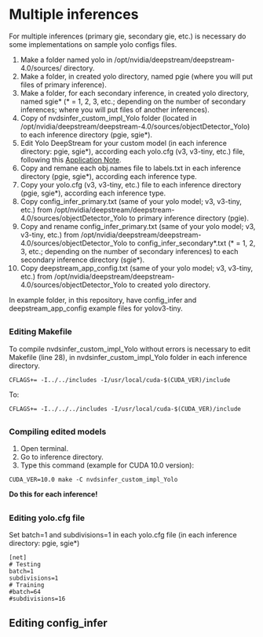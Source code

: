 # Multiple inferences

For multiple inferences (primary gie, secondary gie, etc.) is necessary do some implementations on sample yolo configs files.

1. Make a folder named yolo in /opt/nvidia/deepstream/deepstream-4.0/sources/ directory.
2. Make a folder, in created yolo directory, named pgie (where you will put files of primary inference).
3. Make a folder, for each secondary inference, in created yolo directory, named sgie* (* = 1, 2, 3, etc.; depending on the number of secondary inferences; where you will put files of another inferences).
4. Copy of nvdsinfer_custom_impl_Yolo folder (located in /opt/nvidia/deepstream/deepstream-4.0/sources/objectDetector_Yolo) to each inference directory (pgie, sgie*).
5. Edit Yolo DeepStream for your custom model (in each inference directory: pgie, sgie*), according each yolo.cfg (v3, v3-tiny, etc.) file, following this [Application Note](https://docs.nvidia.com/metropolis/deepstream/4.0/Custom_YOLO_Model_in_the_DeepStream_YOLO_App.pdf).
6. Copy and remane each obj.names file to labels.txt in each inference directory (pgie, sgie*), according each inference type.
7. Copy your yolo.cfg (v3, v3-tiny, etc.) file to each inference directory (pgie, sgie*), according each inference type.
8. Copy config_infer_primary.txt (same of your yolo model; v3, v3-tiny, etc.) from /opt/nvidia/deepstream/deepstream-4.0/sources/objectDetector_Yolo to primary inference directory (pgie).
8. Copy and rename config_infer_primary.txt (same of your yolo model; v3, v3-tiny, etc.) from /opt/nvidia/deepstream/deepstream-4.0/sources/objectDetector_Yolo to config_infer_secondary*.txt (* = 1, 2, 3, etc.; depending on the number of secondary inferences) to each secondary inference directory (sgie*).
9. Copy deepstream_app_config.txt (same of your yolo model; v3, v3-tiny, etc.) from /opt/nvidia/deepstream/deepstream-4.0/sources/objectDetector_Yolo to created yolo directory.

In example folder, in this repository, have config_infer and deepstream_app_config example files for yolov3-tiny.

##

### Editing Makefile
To compile nvdsinfer_custom_impl_Yolo without errors is necessary to edit Makefile (line 28), in nvdsinfer_custom_impl_Yolo folder in each inference directory.
```
CFLAGS+= -I../../includes -I/usr/local/cuda-$(CUDA_VER)/include
```
To:
```
CFLAGS+= -I../../../includes -I/usr/local/cuda-$(CUDA_VER)/include
```

##

### Compiling edited models
1. Open terminal.
2. Go to inference directory.
3. Type this command (example for CUDA 10.0 version):
```
CUDA_VER=10.0 make -C nvdsinfer_custom_impl_Yolo
```
**Do this for each inference!**

##

### Editing yolo.cfg file
Set batch=1 and subdivisions=1 in each yolo.cfg file (in each inference directory: pgie, sgie*) 
```
[net]
# Testing
batch=1
subdivisions=1
# Training
#batch=64
#subdivisions=16
```

## Editing config_infer

